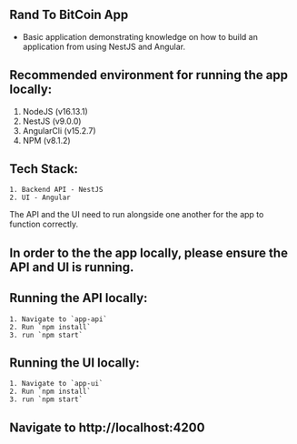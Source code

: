 ## Rand To BitCoin App ##

- Basic application demonstrating knowledge on how to build an 
application from using NestJS and Angular.

## Recommended environment for running the app locally: 

1. NodeJS (v16.13.1)
2. NestJS (v9.0.0)
3. AngularCli (v15.2.7)
4. NPM (v8.1.2) 

## Tech Stack:

    1. Backend API - NestJS
    2. UI - Angular

The API and the UI need to run alongside one another for the app to function correctly.

## In order to the the app locally, please ensure the API and UI is running.
## Running the API locally:

    1. Navigate to `app-api`
    2. Run `npm install`
    3. run `npm start`

## Running the UI locally:

    1. Navigate to `app-ui`
    2. Run `npm install`
    3. run `npm start`

## Navigate to http://localhost:4200
